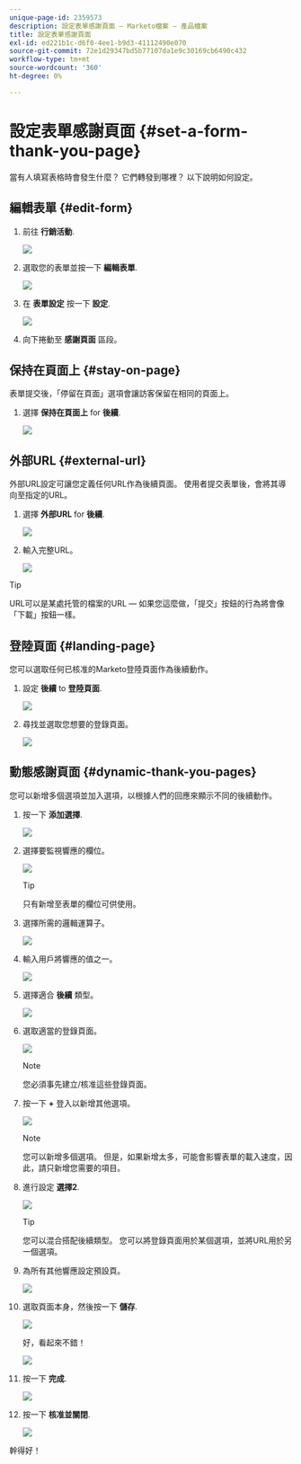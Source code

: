 ```yaml
---
unique-page-id: 2359573
description: 設定表單感謝頁面 — Marketo檔案 — 產品檔案
title: 設定表單感謝頁面
exl-id: ed221b1c-d6f0-4ee1-b9d3-41112490e070
source-git-commit: 72e1d29347bd5b77107da1e9c30169cb6490c432
workflow-type: tm+mt
source-wordcount: '360'
ht-degree: 0%

---
```


# 設定表單感謝頁面 {#set-a-form-thank-you-page}

當有人填寫表格時會發生什麼？ 它們轉發到哪裡？ 以下說明如何設定。

## 編輯表單 {#edit-form}

1. 前往 **行銷活動**.

   ![](assets/login-marketing-activities-5.png)

1. 選取您的表單並按一下 **編輯表單**.

   ![](assets/image2014-9-15-17-3a34-3a14.png)

1. 在 **表單設定** 按一下 **設定**.

   ![](assets/image2014-9-15-17-3a34-3a21.png)

1. 向下捲動至 **感謝頁面** 區段。

## 保持在頁面上 {#stay-on-page}

表單提交後，「停留在頁面」選項會讓訪客保留在相同的頁面上。

1. 選擇 **保持在頁面上** for **後續**.

   ![](assets/image2014-9-15-17-3a34-3a35.png)

## 外部URL {#external-url}

外部URL設定可讓您定義任何URL作為後續頁面。 使用者提交表單後，會將其導向至指定的URL。

1. 選擇 **外部URL** for **後續**.

   ![](assets/image2014-9-15-17-3a34-3a45.png)

1. 輸入完整URL。

   ![](assets/image2014-9-15-17-3a34-3a53.png)

>[!TIP]
>
>URL可以是某處托管的檔案的URL — 如果您這麼做，「提交」按鈕的行為將會像「下載」按鈕一樣。

## 登陸頁面 {#landing-page}

您可以選取任何已核准的Marketo登陸頁面作為後續動作。

1. 設定 **後續** to **登陸頁面**.

   ![](assets/image2014-9-15-17-3a37-3a52.png)

1. 尋找並選取您想要的登錄頁面。

   ![](assets/image2014-9-15-17-3a37-3a59.png)

## 動態感謝頁面 {#dynamic-thank-you-pages}

您可以新增多個選項並加入選項，以根據人們的回應來顯示不同的後續動作。

1. 按一下 **添加選擇**.

   ![](assets/image2014-9-15-17-3a38-3a6.png)

1. 選擇要監視響應的欄位。

   ![](assets/image2014-9-15-17-3a38-3a12.png)

   >[!TIP]
   >
   >只有新增至表單的欄位可供使用。

1. 選擇所需的邏輯運算子。

   ![](assets/image2014-9-15-17-3a38-3a31.png)

1. 輸入用戶將響應的值之一。

   ![](assets/image2014-9-15-17-3a38-3a40.png)

1. 選擇適合 **後續** 類型。

   ![](assets/image2014-9-15-17-3a38-3a51.png)

1. 選取適當的登錄頁面。

   ![](assets/image2014-9-15-17-3a39-3a3.png)

   >[!NOTE]
   >
   >您必須事先建立/核准這些登錄頁面。

1. 按一下 **+** 登入以新增其他選項。

   ![](assets/image2014-9-15-17-3a39-3a25.png)

   >[!NOTE]
   >
   >您可以新增多個選項。 但是，如果新增太多，可能會影響表單的載入速度，因此，請只新增您需要的項目。

1. 進行設定 **選擇2**.

   ![](assets/image2014-9-15-17-3a39-3a44.png)

   >[!TIP]
   >
   >您可以混合搭配後續類型。 您可以將登錄頁面用於某個選項，並將URL用於另一個選項。

1. 為所有其他響應設定預設頁。

   ![](assets/image2014-9-15-17-3a40-3a10.png)

1. 選取頁面本身，然後按一下 **儲存**.

   ![](assets/image2014-9-15-17-3a40-3a26.png)

   好，看起來不錯！

   ![](assets/image2014-9-15-17-3a40-3a34.png)

1. 按一下 **完成**.

   ![](assets/image2014-9-15-17-3a40-3a42.png)

1. 按一下 **核准並關閉**.

   ![](assets/image2014-9-15-17-3a41-3a0.png)

幹得好！
